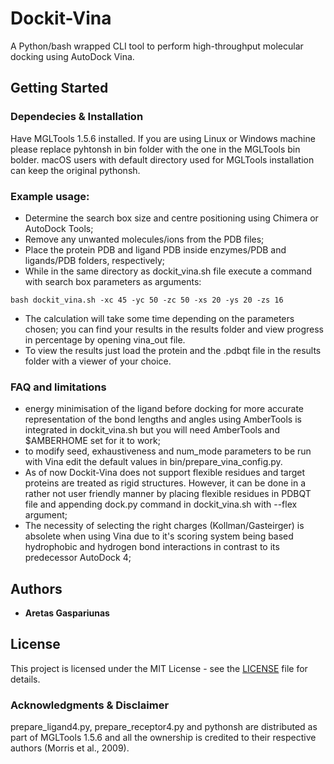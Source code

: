 # Dockit-Vina

A Python/bash wrapped CLI tool to perform high-throughput molecular docking using AutoDock Vina.

## Getting Started

### Dependecies & Installation

Have MGLTools 1.5.6 installed. If you are using Linux or Windows machine please replace pyhtonsh in bin folder with the one in the MGLTools bin bolder. macOS users with default directory used for MGLTools installation can keep the original pythonsh.

### Example usage:

* Determine the search box size and centre positioning using Chimera or AutoDock Tools;
* Remove any unwanted molecules/ions from the PDB files;
* Place the protein PDB and ligand PDB inside enzymes/PDB and ligands/PDB folders, respectively;
* While in the same directory as dockit_vina.sh file execute a command with search box parameters as arguments:
```
bash dockit_vina.sh -xc 45 -yc 50 -zc 50 -xs 20 -ys 20 -zs 16
```
* The calculation will take some time depending on the parameters chosen; you can find your results in the results folder and view progress in percentage by opening vina_out file.
* To view the results just load the protein and the .pdbqt file in the results folder with a viewer of your choice.

### FAQ and limitations

* energy minimisation of the ligand before docking for more accurate representation of the bond lengths and angles using AmberTools is integrated in dockit_vina.sh but you will need AmberTools and $AMBERHOME set for it to work;
* to modify seed, exhaustiveness and num_mode parameters to be run with Vina edit the default values in bin/prepare_vina_config.py.
* As of now Dockit-Vina does not support flexible residues and target proteins are treated as rigid structures. However, it can be done in a rather not user friendly manner by placing flexible residues in PDBQT file and appending dock.py command in dockit_vina.sh with --flex argument;
* The necessity of selecting the right charges (Kollman/Gasteirger) is absolete when using Vina due to it's scoring system being based hydrophobic and hydrogen bond interactions in contrast to its predecessor AutoDock 4;

## Authors
* **Aretas Gaspariunas**

## License
This project is licensed under the MIT License - see the [LICENSE](LICENSE) file for details.

### Acknowledgments & Disclaimer
prepare_ligand4.py, prepare_receptor4.py and pythonsh are distributed as part of MGLTools 1.5.6 and all the ownership is credited to their respective authors (Morris et al., 2009).
